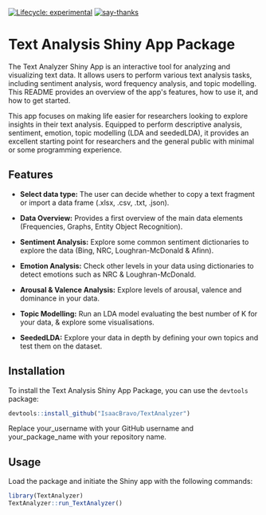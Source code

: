 [![Lifecycle:
experimental](https://img.shields.io/badge/lifecycle-experimental-orange.svg)](https://lifecycle.r-lib.org/articles/stages.html#experimental)
[![say-thanks](https://img.shields.io/badge/Say%20Thanks-!-1EAEDB.svg)](https://saythanks.io/to/IsaacBravo)

# Text Analysis Shiny App Package

The Text Analyzer Shiny App is an interactive tool for analyzing and visualizing text data. It allows users to perform various text analysis tasks, including sentiment analysis, word frequency analysis, and topic modelling. This README provides an overview of the app's features, how to use it, and how to get started.

This app focuses on making life easier for researchers looking to explore insights in their text analysis. Equipped to perform descriptive analysis, sentiment, emotion, topic modelling (LDA and seededLDA), it provides an excellent starting point for researchers and the general public with minimal or some programming experience.

## Features

-   **Select data type:** The user can decide whether to copy a text fragment or import a data frame (.xlsx, .csv, .txt, .json).

-   **Data Overview:** Provides a first overview of the main data elements (Frequencies, Graphs, Entity Object Recognition).

-   **Sentiment Analysis:** Explore some common sentiment dictionaries to explore the data (Bing, NRC, Loughran-McDonald & Afinn).

-   **Emotion Analysis:** Check other levels in your data using dictionaries to detect emotions such as NRC & Loughran-McDonald.

-   **Arousal & Valence Analysis:** Explore levels of arousal, valence and dominance in your data.

-   **Topic Modelling:** Run an LDA model evaluating the best number of K for your data, & explore some visualisations.

-   **SeededLDA:** Explore your data in depth by defining your own topics and test them on the dataset.



## Installation

To install the Text Analysis Shiny App Package, you can use the `devtools` package:

``` r
devtools::install_github("IsaacBravo/TextAnalyzer")
```

Replace your_username with your GitHub username and your_package_name with your repository name.

## Usage

Load the package and initiate the Shiny app with the following commands:

``` r
library(TextAnalyzer)
TextAnalyzer::run_TextAnalyzer()
```
